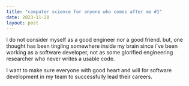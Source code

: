 ```yaml
---
title: "computer science for anyone who comes after me #1"
date: 2023-11-20
layout: post
---
```


I do not consider myself as a good engineer nor a good friend.
but, one thought has been tingling somewhere inside my brain since i've been working as a software developer,
not as some glorified engineering researcher who never writes a usable code.

I want to make sure everyone with good heart and will for software development in my team to successfully lead their careers.



